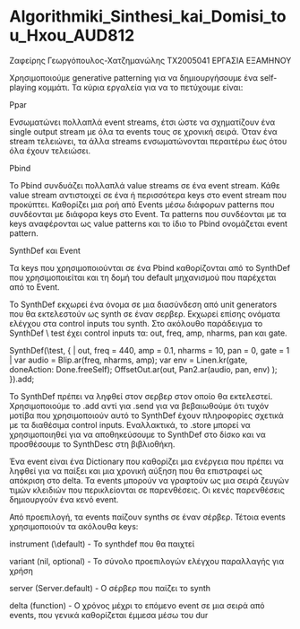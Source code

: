 # Algorithmiki_Sinthesi_kai_Domisi_tou_Hxou_AUD812
Ζαφείρης Γεωργόπουλος-Χατζημανώλης ΤΧ2005041 ΕΡΓΑΣΙΑ EΞΑΜΗΝΟΥ

Χρησιμοποιούμε generative patterning για να δημιουργήσουμε ένα self-playing κομμάτι. Τα κύρια εργαλεία για να το πετύχουμε είναι:

Ppar

Ενσωματώνει πολλαπλά event streams, έτσι ώστε να σχηματίζουν ένα single output stream με όλα τα events τους σε χρονική σειρά. Όταν ένα stream τελειώνει, τα άλλα streams ενσωματώνονται περαιτέρω έως ότου όλα έχουν τελειώσει.

Pbind

Το Pbind συνδυάζει πολλαπλά value streams σε ένα event stream. Κάθε value stream αντιστοιχεί σε ένα ή περισσότερα keys στο event stream που προκύπτει. Καθορίζει μια ροή από Events μέσω διάφορων patterns που συνδέονται με διάφορα keys στο Event. Τα patterns που συνδέονται με τα keys αναφέρονται ως value patterns και το ίδιο το Pbind ονομάζεται event pattern.


SynthDef και Event

Τα keys που χρησιμοποιούνται σε ένα Pbind καθορίζονται από το SynthDef που χρησιμοποιείται και τη δομή του default μηχανισμού που παρέχεται από το Event.

Το SynthDef εκχωρεί ένα όνομα σε μια διασύνδεση από unit generators που θα εκτελεστούν ως synth σε έναν σερβερ. Εκχωρεί επίσης ονόματα ελέγχου στα control inputs του synth. Στο ακόλουθο παράδειγμα το SynthDef \ test έχει control inputs τα: out, freq, amp, nharms, pan και gate.

SynthDef(\test, { | out, freq = 440, amp = 0.1, nharms = 10, pan = 0, gate = 1 |
    var audio = Blip.ar(freq, nharms, amp);
    var env = Linen.kr(gate, doneAction: Done.freeSelf);
    OffsetOut.ar(out, Pan2.ar(audio, pan, env) );
}).add;

Το SynthDef πρέπει να ληφθεί στον σερβερ στον οποίο θα εκτελεστεί. Χρησιμοποιούμε το .add αντί για .send για να βεβαιωθούμε ότι τυχόν μοτίβα που χρησιμοποιούν αυτό το SynthDef έχουν πληροφορίες σχετικά με τα διαθέσιμα control inputs. Εναλλακτικά, το .store μπορεί να χρησιμοποιηθεί για να αποθηκεύσουμε το SynthDef στο δίσκο και να προσθέσουμε το SynthDesc στη βιβλιοθήκη.

Ένα event είναι ένα Dictionary που καθορίζει μια ενέργεια που πρέπει να ληφθεί για να παίξει και μια χρονική αύξηση που θα επιστραφεί ως απόκριση στο delta. Τα events μπορούν να γραφτούν ως μια σειρά ζευγών τιμών κλειδιών που περικλείονται σε παρενθέσεις. Οι κενές παρενθέσεις δημιουργούν ένα κενό event.

Από προεπιλογή, τα events παίζουν synths σε έναν σέρβερ. Τέτοια events χρησιμοποιούν τα ακόλουθα keys:


instrument (\default) - Το synthdef που θα παιχτεί

variant (nil, optional) - Το σύνολο προεπιλογών ελέγχου παραλλαγής για χρήση

server (Server.default) - Ο σέρβερ που παίζει το synth

delta (function) - Ο χρόνος μέχρι το επόμενο event σε μια σειρά από events, που γενικά καθορίζεται έμμεσα μέσω του dur
